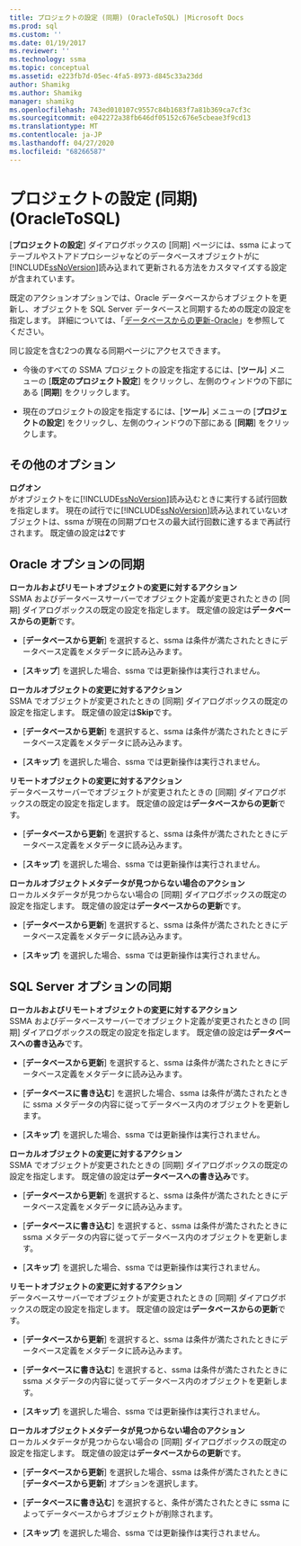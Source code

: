 ```yaml
---
title: プロジェクトの設定 (同期) (OracleToSQL) |Microsoft Docs
ms.prod: sql
ms.custom: ''
ms.date: 01/19/2017
ms.reviewer: ''
ms.technology: ssma
ms.topic: conceptual
ms.assetid: e223fb7d-05ec-4fa5-8973-d845c33a23dd
author: Shamikg
ms.author: Shamikg
manager: shamikg
ms.openlocfilehash: 743ed010107c9557c84b1683f7a81b369ca7cf3c
ms.sourcegitcommit: e042272a38fb646df05152c676e5cbeae3f9cd13
ms.translationtype: MT
ms.contentlocale: ja-JP
ms.lasthandoff: 04/27/2020
ms.locfileid: "68266587"
---
```

# <a name="project-settingssynchronization-oracletosql"></a>プロジェクトの設定 (同期) (OracleToSQL)
[**プロジェクトの設定**] ダイアログボックスの [同期] ページには、ssma によってテーブルやストアドプロシージャなどのデータベースオブジェクトがに[!INCLUDE[ssNoVersion](../../includes/ssnoversion-md.md)]読み込まれて更新される方法をカスタマイズする設定が含まれています。  
  
既定のアクションオプションでは、Oracle データベースからオブジェクトを更新し、オブジェクトを SQL Server データベースと同期するための既定の設定を指定します。 詳細については、「[データベースからの更新-Oracle](../../ssma/oracle/refresh-from-database-oracletosql.md)」を参照してください。  
  
同じ設定を含む2つの異なる同期ページにアクセスできます。  
  
-   今後のすべての SSMA プロジェクトの設定を指定するには、[**ツール**] メニューの [**既定のプロジェクト設定**] をクリックし、左側のウィンドウの下部にある [**同期**] をクリックします。  
  
-   現在のプロジェクトの設定を指定するには、[**ツール**] メニューの [**プロジェクトの設定**] をクリックし、左側のウィンドウの下部にある [**同期**] をクリックします。  
  
## <a name="miscellaneous-options"></a>その他のオプション  
**ログオン**  
がオブジェクトをに[!INCLUDE[ssNoVersion](../../includes/ssnoversion-md.md)]読み込むときに実行する試行回数を指定します。 現在の試行でに[!INCLUDE[ssNoVersion](../../includes/ssnoversion-md.md)]読み込まれていないオブジェクトは、ssma が現在の同期プロセスの最大試行回数に達するまで再試行されます。 既定値の設定は**2**です  
  
## <a name="synchronization-for-oracle-options"></a>Oracle オプションの同期  
**ローカルおよびリモートオブジェクトの変更に対するアクション**  
SSMA およびデータベースサーバーでオブジェクト定義が変更されたときの [同期] ダイアログボックスの既定の設定を指定します。 既定値の設定は**データベースからの更新**です。  
  
-   [**データベースから更新**] を選択すると、ssma は条件が満たされたときにデータベース定義をメタデータに読み込みます。  
  
-   [**スキップ**] を選択した場合、ssma では更新操作は実行されません。  
  
**ローカルオブジェクトの変更に対するアクション**  
SSMA でオブジェクトが変更されたときの [同期] ダイアログボックスの既定の設定を指定します。 既定値の設定は**Skip**です。  
  
-   [**データベースから更新**] を選択すると、ssma は条件が満たされたときにデータベース定義をメタデータに読み込みます。  
  
-   [**スキップ**] を選択した場合、ssma では更新操作は実行されません。  
  
**リモートオブジェクトの変更に対するアクション**  
データベースサーバーでオブジェクトが変更されたときの [同期] ダイアログボックスの既定の設定を指定します。 既定値の設定は**データベースからの更新**です。  
  
-   [**データベースから更新**] を選択すると、ssma は条件が満たされたときにデータベース定義をメタデータに読み込みます。  
  
-   [**スキップ**] を選択した場合、ssma では更新操作は実行されません。  
  
**ローカルオブジェクトメタデータが見つからない場合のアクション**  
ローカルメタデータが見つからない場合の [同期] ダイアログボックスの既定の設定を指定します。 既定値の設定は**データベースからの更新**です。  
  
-   [**データベースから更新**] を選択すると、ssma は条件が満たされたときにデータベース定義をメタデータに読み込みます。  
  
-   [**スキップ**] を選択した場合、ssma では更新操作は実行されません。  
  
## <a name="synchronization-for-sql-server-options"></a>SQL Server オプションの同期  
**ローカルおよびリモートオブジェクトの変更に対するアクション**  
SSMA およびデータベースサーバーでオブジェクト定義が変更されたときの [同期] ダイアログボックスの既定の設定を指定します。 既定値の設定は**データベースへの書き込み**です。  
  
-   [**データベースから更新**] を選択すると、ssma は条件が満たされたときにデータベース定義をメタデータに読み込みます。  
  
-   [**データベースに書き込む**] を選択した場合、ssma は条件が満たされたときに ssma メタデータの内容に従ってデータベース内のオブジェクトを更新します。  
  
-   [**スキップ**] を選択した場合、ssma では更新操作は実行されません。  
  
**ローカルオブジェクトの変更に対するアクション**  
SSMA でオブジェクトが変更されたときの [同期] ダイアログボックスの既定の設定を指定します。 既定値の設定は**データベースへの書き込み**です。  
  
-   [**データベースから更新**] を選択すると、ssma は条件が満たされたときにデータベース定義をメタデータに読み込みます。  
  
-   [**データベースに書き込む**] を選択すると、ssma は条件が満たされたときに ssma メタデータの内容に従ってデータベース内のオブジェクトを更新します。  
  
-   [**スキップ**] を選択した場合、ssma では更新操作は実行されません。  
  
**リモートオブジェクトの変更に対するアクション**  
データベースサーバーでオブジェクトが変更されたときの [同期] ダイアログボックスの既定の設定を指定します。  既定値の設定は**データベースからの更新**です。  
  
-   [**データベースから更新**] を選択すると、ssma は条件が満たされたときにデータベース定義をメタデータに読み込みます。  
  
-   [**データベースに書き込む**] を選択すると、ssma は条件が満たされたときに ssma メタデータの内容に従ってデータベース内のオブジェクトを更新します。  
  
-   [**スキップ**] を選択した場合、ssma では更新操作は実行されません。  
  
**ローカルオブジェクトメタデータが見つからない場合のアクション**  
ローカルメタデータが見つからない場合の [同期] ダイアログボックスの既定の設定を指定します。 既定値の設定は**データベースからの更新**です。  
  
-   [**データベースから更新**] を選択した場合、ssma は条件が満たされたときに [**データベースから更新**] オプションを選択します。  
  
-   [**データベースに書き込む**] を選択すると、条件が満たされたときに ssma によってデータベースからオブジェクトが削除されます。  
  
-   [**スキップ**] を選択した場合、ssma では更新操作は実行されません。  
  
